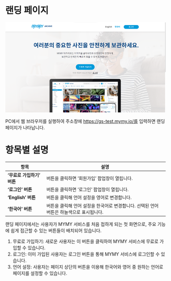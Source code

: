 # 랜딩 페이지
![MYMY 랜딩 페이지](images/landing_page.png)

PC에서 웹 브라우저를 실행하여 주소창에 https://gs-test.mymy.io/를 입력하면 랜딩 페이지가 나타납니다.

# 항목별 설명

| 항목                      | 설명 |
|---------------------------|------|
| **‘무료로 가입하기’ 버튼** | 버튼을 클릭하면 ‘회원가입’ 팝업창이 열립니다. |
| **‘로그인’ 버튼**         | 버튼을 클릭하면 ‘로그인’ 팝업창이 열립니다. |
| **‘English’ 버튼**        | 버튼을 클릭해 언어 설정을 영어로 변경합니다. |
| **‘한국어’ 버튼**         | 버튼을 클릭해 언어 설정을 한국어로 변경합니다. 선택된 언어 버튼은 하늘색으로 표시됩니다. |

랜딩 페이지에서는 사용자가 MYMY 서비스를 처음 접하게 되는 첫 화면으로, 주요 기능에 쉽게 접근할 수 있는 버튼들이 배치되어 있습니다.

1. 무료로 가입하기: 새로운 사용자는 이 버튼을 클릭하여 MYMY 서비스에 무료로 가입할 수 있습니다.
1. 로그인: 이미 가입된 사용자는 로그인 버튼을 통해 MYMY 서비스에 로그인할 수 있습니다.
1. 언어 설정: 사용자는 페이지 상단의 버튼을 이용해 한국어와 영어 중 원하는 언어로 페이지를 설정할 수 있습니다.
